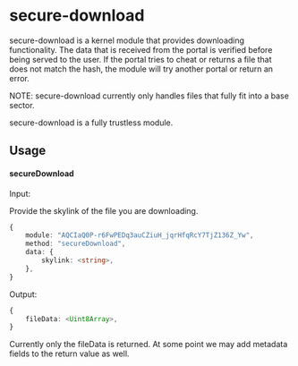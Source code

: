 # secure-download

secure-download is a kernel module that provides downloading functionality. The
data that is received from the portal is verified before being served to the
user. If the portal tries to cheat or returns a file that does not match the
hash, the module will try another portal or return an error.

NOTE: secure-download currently only handles files that fully fit into a base
sector.

secure-download is a fully trustless module.

## Usage

#### secureDownload

Input:

Provide the skylink of the file you are downloading.

```ts
{
	module: "AQCIaQ0P-r6FwPEDq3auCZiuH_jqrHfqRcY7TjZ136Z_Yw",
	method: "secureDownload",
	data: {
		skylink: <string>,
	},
}
```

Output:

```ts
{
	fileData: <Uint8Array>,
}
```

Currently only the fileData is returned. At some point we may add metadata
fields to the return value as well.
